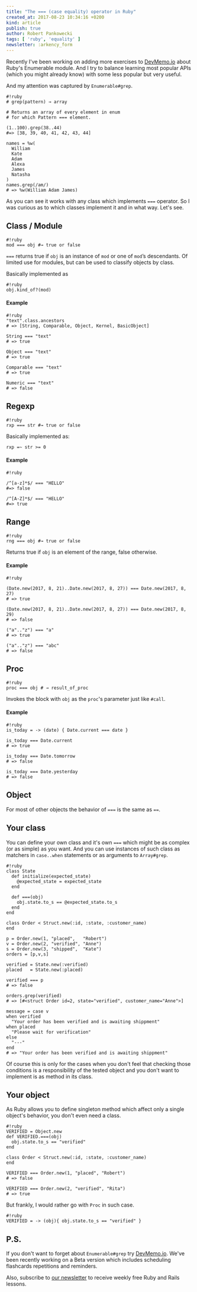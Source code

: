 ```yaml
---
title: "The === (case equality) operator in Ruby"
created_at: 2017-08-23 10:34:16 +0200
kind: article
publish: true
author: Robert Pankowecki
tags: [ 'ruby', 'equality' ]
newsletter: :arkency_form
---
```


Recently I've been working on adding more exercises to [DevMemo.io](https://devmemo.io) about Ruby's Enumerable module. And I try to balance learning most popular APIs (which you might already know) with some less popular but very useful.

And my attention was captured by `Enumerable#grep`.

<!-- more -->

```
#!ruby
# grep(pattern) → array

# Returns an array of every element in enum
# for which Pattern === element.

(1..100).grep(38..44)
#=> [38, 39, 40, 41, 42, 43, 44]

names = %w(
  William
  Kate
  Adam
  Alexa
  James
  Natasha
)
names.grep(/am/)
# => %w(William Adam James)
```

As you can see it works with any class which implements `===` operator. So I was curious as to which classes implement it and in what way. Let's see.

## Class / Module

```
#!ruby
mod === obj #→ true or false
```

`===` returns true if `obj` is an instance of `mod` or one of `mod`’s descendants. Of limited use for modules, but can be used to classify objects by class.

Basically implemented as

```
#!ruby
obj.kind_of?(mod)
```

#### Example

```
#!ruby
"text".class.ancestors
# => [String, Comparable, Object, Kernel, BasicObject]

String === "text"
# => true

Object === "text"
# => true

Comparable === "text"
# => true

Numeric === "text"
# => false
```

## Regexp

```
#!ruby
rxp === str #→ true or false
```

Basically implemented as:

```
rxp =~ str >= 0
```

#### Example

```
#!ruby

/^[a-z]*$/ === "HELLO"
#=> false

/^[A-Z]*$/ === "HELLO"
#=> true
```

## Range

```
#!ruby
rng === obj #→ true or false
```

Returns true if `obj` is an element of the range, false otherwise.

#### Example

```
#!ruby

(Date.new(2017, 8, 21)..Date.new(2017, 8, 27)) === Date.new(2017, 8, 27)
# => true

(Date.new(2017, 8, 21)..Date.new(2017, 8, 27)) === Date.new(2017, 8, 29)
# => false

("a".."z") === "a"
# => true

("a".."z") === "abc"
# => false
```

## Proc

```
#!ruby
proc === obj # → result_of_proc
```

Invokes the block with `obj` as the `proc`'s parameter just like `#call`.

#### Example

```
#!ruby
is_today = -> (date) { Date.current === date }

is_today === Date.current
# => true

is_today === Date.tomorrow
# => false

is_today === Date.yesterday
# => false

```

## Object

For most of other objects the behavior of `===` is the same as `==`.

## Your class

You can define your own class and it's own `===` which might be as complex (or as simple) as you want. And you can use instances of such class as matchers in `case..when` statements or as arguments to `Array#grep`.

```
#!ruby
class State
  def initialize(expected_state)
    @expected_state = expected_state
  end

  def ===(obj)
    obj.state.to_s == @expected_state.to_s
  end
end

class Order < Struct.new(:id, :state, :customer_name)
end

p = Order.new(1, "placed",   "Robert")
v = Order.new(2, "verified", "Anne")
s = Order.new(3, "shipped",  "Kate")
orders = [p,v,s]

verified = State.new(:verified)
placed   = State.new(:placed)

verified === p
# => false

orders.grep(verified)
# => [#<struct Order id=2, state="verified", customer_name="Anne">]

message = case v
when verified
  "Your order has been verified and is awaiting shippment"
when placed
  "Please wait for verification"
else
  "---"
end
# => "Your order has been verified and is awaiting shippment"
```

Of course this is only for the cases when you don't feel that checking those conditions is a responsibility of the tested object and you don't want to implement is as method in its class.

## Your object

As Ruby allows you to define singleton method which affect only a single object's behavior, you don't even need a class.

```
#!ruby
VERIFIED = Object.new
def VERIFIED.===(obj)
  obj.state.to_s == "verified"
end

class Order < Struct.new(:id, :state, :customer_name)
end

VERIFIED === Order.new(1, "placed", "Robert")
# => false

VERIFIED === Order.new(2, "verified", "Rita")
# => true
```

But frankly, I would rather go with `Proc` in such case.

```
#!ruby
VERIFIED = -> (obj){ obj.state.to_s == "verified" }
```

## P.S.

If you don't want to forget about `Enumerable#grep` try [DevMemo.io](https://devmemo.io). We've been recently working on a Beta version which includes scheduling flashcards repetitions and reminders.

Also, subscribe to [our newsletter](http://arkency.com/newsletter) to receive weekly free Ruby and Rails lessons.